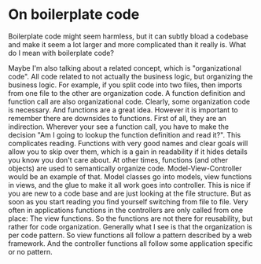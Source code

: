 # On boilerplate code

Boilerplate code might seem harmless, but it can subtly bload a codebase and make it seem a lot larger and more complicated than it really is.
What do I mean with boilerplate code?
<look up definition>

Maybe I'm also talking about a related concept, which is "organizational code".
All code related to not actually the business logic, but organizing the business logic.
For example, if you split code into two files, then imports from one file to the other are organization code. A function definition and function call are also organizational code.
Clearly, some organization code is necessary. And functions are a great idea. However it is important to remember there are downsides to functions.
First of all, they are an indirection. Wherever your see a function call, you have to make the decision "Am I going to lookup the function definition and read it?". This complicates reading.
Functions with very good names and clear goals will allow you to skip over them, which is a gain in readability if it hides details you know you don't care about.
At other times, functions (and other objects) are used to semantically organize code. Model-View-Controller would be an example of that. Model classes go into models, view functions in views, and the glue to make it all work goes into controller.
This is nice if you are new to a code base and are just looking at the file structure.
But as soon as you start reading you find yourself switching from file to file.
Very often in applications functions in the controllers are only called from one place: The view functions. So the functions are not there for reusability, but rather for code organization.
Generally what I see is that the organization is per code pattern.
So view functions all follow a pattern described by a web framework. And the controller functions all follow some application specific or no pattern.


